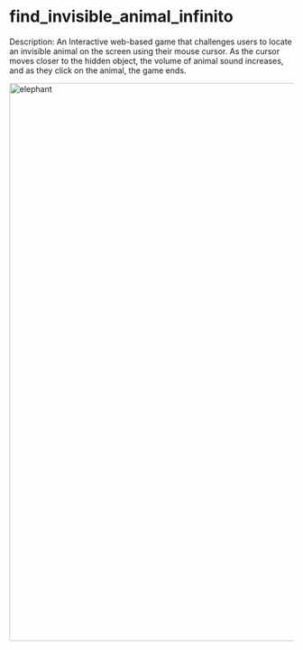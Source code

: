 # find_invisible_animal_infinito
Description: An Interactive web-based game that challenges users
to locate an invisible animal on the screen using their mouse cursor. As the cursor moves closer to the hidden object, the volume of animal sound
increases, and as they click on the animal, the game ends.

<img width="989" alt="elephant" src="https://github.com/ajay110yadav/find_invisible_animal_infinito/assets/149859820/3c772564-6c56-4b48-8fdc-b886a5062956">
